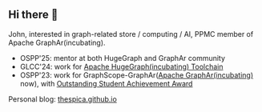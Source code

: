 ## Hi there 👋

John, interested in graph-related store / computing / AI, PPMC member of Apache GraphAr(incubating). <!-- and Committer of Apache HugeGraph(incubating) -->

- OSPP'25: mentor at both HugeGraph and GraphAr community
- GLCC'24: work for [Apache HugeGraph(incubating) Toolchain](https://github.com/apache/incubator-hugegraph-toolchain/)
- OSPP'23: work for GraphScope-GraphAr([Apache GraphAr(incubating)](https://github.com/apache/incubator-graphar) now), with [Outstanding Student Achievement Award](https://summer-ospp.ac.cn/2023/final/outstanding)

Personal blog: [thespica.github.io](https://thespica.github.io)
